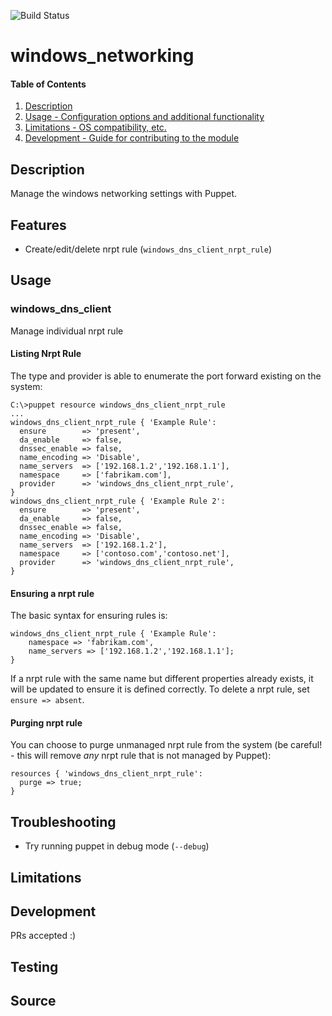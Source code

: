 ![Build Status](https://ci.appveyor.com/api/projects/status/github/webalexeu/puppet-windows_networkingt?svg=true)
# windows_networking

#### Table of Contents

1. [Description](#description)
1. [Usage - Configuration options and additional functionality](#usage)
1. [Limitations - OS compatibility, etc.](#limitations)
1. [Development - Guide for contributing to the module](#development)

## Description

Manage the windows networking settings with Puppet.

## Features
* Create/edit/delete nrpt rule (`windows_dns_client_nrpt_rule`)

## Usage

### windows_dns_client
Manage individual nrpt rule

#### Listing Nrpt Rule

The type and provider is able to enumerate the port forward existing on the 
system:

```shell
C:\>puppet resource windows_dns_client_nrpt_rule
...
windows_dns_client_nrpt_rule { 'Example Rule':
  ensure        => 'present',
  da_enable     => false,
  dnssec_enable => false,
  name_encoding => 'Disable',
  name_servers  => ['192.168.1.2','192.168.1.1'],
  namespace     => ['fabrikam.com'],
  provider      => 'windows_dns_client_nrpt_rule',
}
windows_dns_client_nrpt_rule { 'Example Rule 2':
  ensure        => 'present',
  da_enable     => false,
  dnssec_enable => false,
  name_encoding => 'Disable',
  name_servers  => ['192.168.1.2'],
  namespace     => ['contoso.com','contoso.net'],
  provider      => 'windows_dns_client_nrpt_rule',
}
```

#### Ensuring a nrpt rule

The basic syntax for ensuring rules is: 

```puppet
windows_dns_client_nrpt_rule { 'Example Rule':
    namespace => 'fabrikam.com',
    name_servers => ['192.168.1.2','192.168.1.1'];
} 
```

If a nrpt rule with the same name but different properties already exists, it will be
updated to ensure it is defined correctly. To delete a nrpt rule, set
`ensure => absent`.

#### Purging nrpt rule

You can choose to purge unmanaged nrpt rule from the system (be careful! - this will
remove _any_ nrpt rule that is not managed by Puppet):

```puppet
resources { 'windows_dns_client_nrpt_rule':
  purge => true;
}
```


## Troubleshooting
* Try running puppet in debug mode (`--debug`)


## Limitations


## Development

PRs accepted :)

## Testing


## Source

